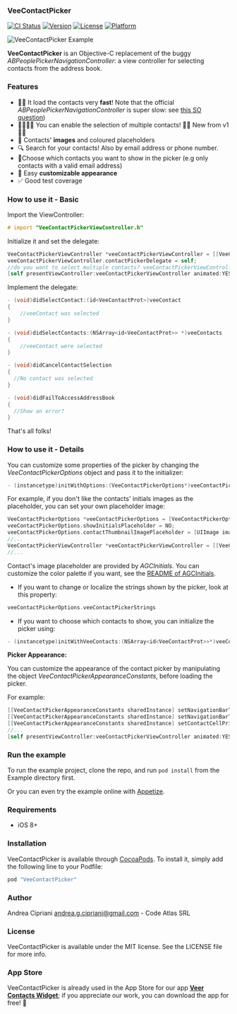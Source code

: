 ### VeeContactPicker

[![CI Status](http://img.shields.io/travis/CodeAtlas/VeeContactPicker.svg?style=flat)](https://travis-ci.org/CodeAtlas/VeeContactPicker)
[![Version](https://img.shields.io/cocoapods/v/VeeContactPicker.svg?style=flat)](http://cocoapods.org/pods/VeeContactPicker)
[![License](https://img.shields.io/cocoapods/l/VeeContactPicker.svg?style=flat)](http://cocoapods.org/pods/VeeContactPicker)
[![Platform](https://img.shields.io/cocoapods/p/VeeContactPicker.svg?style=flat)](http://cocoapods.org/pods/VeeContactPicker)

![VeeContactPicker Example](Screenshots/VeeContactPicker.gif)

**VeeContactPicker** is an Objective-C replacement of the buggy *ABPeoplePickerNavigationController*: a view controller for selecting contacts from the address book.

### Features

- 🏃🏿 It load the contacts very **fast**! Note that the official *ABPeoplePickerNavigationController* is super slow: see [this SO question](http://stackoverflow.com/questions/30372190/is-abpeoplepickernavigationcontroller-slow))
- 👨‍👨‍👧‍👧 You can enable the selection of multiple contacts!  🎉🎉 New from v1 🎉🎉
- 🔵 Contacts' **images** and coloured placeholders
- 🔍 Search for your contacts! Also by email address or phone number.
- 🛂Choose which contacts you want to show in the picker (e.g only contacts with a valid email address)
- 🤡 Easy **customizable appearance**
- ✅ Good test coverage

### How to use it - Basic

Import the ViewController:

```objective-c
# import "VeeContactPickerViewController.h"
```

Initialize it and set the delegate:

```objective-c
VeeContactPickerViewController *veeContactPickerViewController = [[VeeContactPickerViewController alloc] initWithDefaultConfiguration];
veeContactPickerViewController.contactPickerDelegate = self;
//do you want to select multiple contacts? veeContactPickerViewController.multipleSelection = YES;
[self presentViewController:veeContactPickerViewController animated:YES completion:nil];

```

Implement the delegate:

```objective-c
- (void)didSelectContact:(id<VeeContactProt>)veeContact
{
    //veeContact was selected
}

- (void)didSelectContacts:(NSArray<id<VeeContactProt>> *)veeContacts
{
    //veeContact were selected
}

- (void)didCancelContactSelection
{
  //No contact was selected
}

- (void)didFailToAccessAddressBook
{
  //Show an error?
}

```
That's all folks!

### How to use it - Details

You can customize some properties of the picker by changing the *VeeContactPickerOptions* object and pass it to the initializer:

```objective-c
- (instancetype)initWithOptions:(VeeContactPickerOptions*)veeContactPickerOptions;
```

For example, if you don't like the contacts' initials images as the placeholder, you can set your own placeholder image:

```objective-c
VeeContactPickerOptions *veeContactPickerOptions = [VeeContactPickerOptions alloc] initWithDefaultOptions];
veeContactPickerOptions.showInitialsPlaceholder = NO;
veeContactPickerOptions.contactThumbnailImagePlaceholder = [UIImage imageNamed:@"your_placeholder"];
//...
VeeContactPickerViewController *veeContactPickerViewController = [[VeeContactPickerViewController alloc] initWithOptions:veeContactPickerOptions];
//...
```
Contact's image placeholder are provided by *AGCInitials*. You can customize the color palette if you want, see the [README of AGCInitials](https://github.com/andreacipriani/UIImageView-AGCInitials/blob/master/README.md).

- If you want to change or localize the strings shown by the picker, look at this property:

```objective-c
veeContactPickerOptions.veeContactPickerStrings
```

<!--
- NSArray<NSString*>* sectionIdentifiers; //Contacts section identifiers, default are [[[UILocalizedIndexedCollation currentCollation] sectionIndexTitles]
@property (nonatomic, copy) NSString *sectionIdentifierWildcard; //Section identifier for contacts that don't fit in a section, default is '#' as in the iOS address book
-->

- If you want to choose which contacts to show, you can initialize the picker using:

```objective-c
- (instancetype)initWithVeeContacts:(NSArray<id<VeeContactProt>>*)veeContacts;
```

**Picker Appearance:**

You can customize the appearance of the contact picker by manipulating the object *VeeContactPickerAppearanceConstants*, before loading the picker.

For example:

```objective-c
[[VeeContactPickerAppearanceConstants sharedInstance] setNavigationBarTintColor:[UIColor purpleColor]];
[[VeeContactPickerAppearanceConstants sharedInstance] setNavigationBarTranslucent:NO];
[[VeeContactPickerAppearanceConstants sharedInstance] setContactCellPrimaryLabelFont:[UIFont yourFont]];
//...
[self presentViewController:veeContactPickerViewController animated:YES completion:nil];

```

### Run the example

To run the example project, clone the repo, and run `pod install` from the Example directory first.

Or you can even try the example online with [Appetize](https://appetize.io/app/c1c5x3vpf7hgngkrr3dr1qabem?device=iphone5s&scale=75&orientation=portrait&osVersion=9.3).

### Requirements

- iOS 8+

### Installation

VeeContactPicker is available through [CocoaPods](http://cocoapods.org). To install
it, simply add the following line to your Podfile:

```ruby
pod "VeeContactPicker"
```

### Author

Andrea Cipriani andrea.g.cipriani@gmail.com - Code Atlas SRL

### License

VeeContactPicker is available under the MIT license. See the LICENSE file for more info.

### App Store
VeeContactPicker is already used in the App Store for our app [**Veer Contacts Widget**](https://itunes.apple.com/app/id1024064196); if you appreciate our work, you can download the app for free! 🤗
